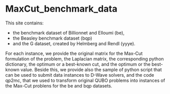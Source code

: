 # MaxCut_benchmark_data
This site contains:
- the benchmark dataset of Billionnet and Elloumi (be),
- the Beasley benchmark dataset (bqp)
- and the G dataset, created by Helmberg and Rendl (yyye).

For each instance, we provide the original matrix for the Max-Cut formulation of the problem, the Laplacian matrix, the corresponding python dictionary, the optimum or a best-known cut, and the optimum or the best-known value. 
Beside this, we provide also the sample of python script that can be used to submit data instances to D-Wave solvers, and the code qp2mc, that we used to transform original QUBO problems into instances of the Max-Cut problens for the be and bqp datasets.


